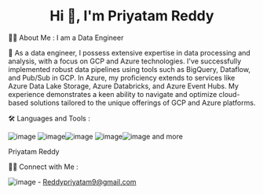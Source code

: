 
<h1 align="center">Hi 👋, I'm Priyatam Reddy</h1>


👩‍💻  About Me :
I am a Data Engineer

🔭 As a data engineer, I possess extensive expertise in data processing and analysis, with a focus on GCP and Azure technologies. I've successfully implemented robust data pipelines using tools such as BigQuery, Dataflow, and Pub/Sub in GCP. In Azure, my proficiency extends to services like Azure Data Lake Storage, Azure Databricks, and Azure Event Hubs. My experience demonstrates a keen ability to navigate and optimize cloud-based solutions tailored to the unique offerings of GCP and Azure platforms.



🛠  Languages and Tools :



![image](https://camo.githubusercontent.com/07c468da7933cfa1a57f43cf62ecbf885008414f5091cfcf1a15b45dfc6aa687/68747470733a2f2f696d672e736869656c64732e696f2f62616467652f2d4d7953514c2d3035313232413f7374796c653d666c6174266c6f676f3d6d7973716c266c6f676f436f6c6f723d464641353138)
![image](https://camo.githubusercontent.com/be152e2aae85ce6087a2333206dbd51ff744d583cde908a81079ea64400910fb/68747470733a2f2f696d672e736869656c64732e696f2f62616467652f2d4861646f6f702d3035313232413f7374796c653d666c6174266c6f676f3d4170616368652532304861646f6f70)![image](https://camo.githubusercontent.com/b95a05885d234291abaea2ccdecbad37bfb47c2964ae818526d76905d8d49438/68747470733a2f2f696d672e736869656c64732e696f2f62616467652f2d4a6176615363726970742d3035313232413f7374796c653d666c6174266c6f676f3d6a617661736372697074)
![image](https://camo.githubusercontent.com/a84d7146bf0c52c6855a0b0ae7d960a1bbcffa9626bd8ca1ce6baef354ef30d4/68747470733a2f2f696d672e736869656c64732e696f2f62616467652f2d486976652d3035313232413f7374796c653d666c6174266c6f676f3d41706163686548697665)![image](https://camo.githubusercontent.com/55d6490800531bb5d0cd77161ac25237f50067ff32259dd3fb98ecaa54f583c9/68747470733a2f2f696d672e736869656c64732e696f2f62616467652f2d417061636865253230537061726b2d3035313232413f7374796c653d666c6174266c6f676f3d417061636865537061726b) and more







Priyatam Reddy

🤝🏻  Connect with Me :


![image](https://camo.githubusercontent.com/f768e86d45db0f68c61cf435961b60b908ad031d8c8787df54df5dd998a99be5/68747470733a2f2f696d672e736869656c64732e696f2f62616467652f2d4d61696c2d4431343833363f7374796c653d666c6174266c6f676f3d476d61696c266c6f676f436f6c6f723d7768697465) - Reddypriyatam9@gmail.com
 
